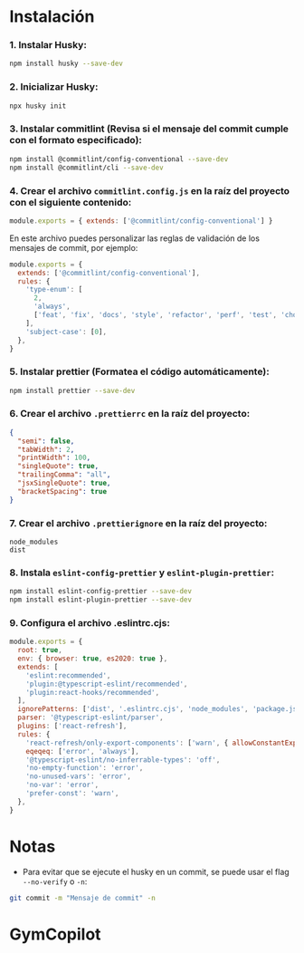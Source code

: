 # Instalación

### 1. Instalar Husky:

```bash
npm install husky --save-dev
```

### 2. Inicializar Husky:

```bash
npx husky init
```

### 3. Instalar commitlint (Revisa si el mensaje del commit cumple con el formato especificado):

```bash
npm install @commitlint/config-conventional --save-dev
npm install @commitlint/cli --save-dev
```

### 4. Crear el archivo `commitlint.config.js` en la raíz del proyecto con el siguiente contenido:

```javascript
module.exports = { extends: ['@commitlint/config-conventional'] }
```

En este archivo puedes personalizar las reglas de validación de los mensajes de commit, por ejemplo:

```javascript
module.exports = {
  extends: ['@commitlint/config-conventional'],
  rules: {
    'type-enum': [
      2,
      'always',
      ['feat', 'fix', 'docs', 'style', 'refactor', 'perf', 'test', 'chore', 'revert'],
    ],
    'subject-case': [0],
  },
}
```

### 5. Instalar prettier (Formatea el código automáticamente):

```bash
npm install prettier --save-dev
```

### 6. Crear el archivo `.prettierrc` en la raíz del proyecto:

```json
{
  "semi": false,
  "tabWidth": 2,
  "printWidth": 100,
  "singleQuote": true,
  "trailingComma": "all",
  "jsxSingleQuote": true,
  "bracketSpacing": true
}
```

### 7. Crear el archivo `.prettierignore` en la raíz del proyecto:

```text
node_modules
dist
```

### 8. Instala `eslint-config-prettier` y `eslint-plugin-prettier`:

```bash
npm install eslint-config-prettier --save-dev
npm install eslint-plugin-prettier --save-dev
```

### 9. Configura el archivo .eslintrc.cjs:

```javascript
module.exports = {
  root: true,
  env: { browser: true, es2020: true },
  extends: [
    'eslint:recommended',
    'plugin:@typescript-eslint/recommended',
    'plugin:react-hooks/recommended',
  ],
  ignorePatterns: ['dist', '.eslintrc.cjs', 'node_modules', 'package.json'],
  parser: '@typescript-eslint/parser',
  plugins: ['react-refresh'],
  rules: {
    'react-refresh/only-export-components': ['warn', { allowConstantExport: true }],
    eqeqeq: ['error', 'always'],
    '@typescript-eslint/no-inferrable-types': 'off',
    'no-empty-function': 'error',
    'no-unused-vars': 'error',
    'no-var': 'error',
    'prefer-const': 'warn',
  },
}
```

# Notas

- Para evitar que se ejecute el husky en un commit, se puede usar el flag `--no-verify` o `-n`:

```bash
git commit -m "Mensaje de commit" -n
```

# GymCopilot

